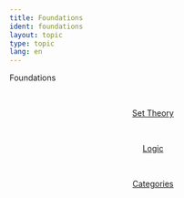 ```yaml
---
title: Foundations
ident: foundations
layout: topic
type: topic
lang: en
---
```


Foundations

<div style="position: relative;" align="center">

<a style="padding: 20px;" href="/subjects/{{page.lang}}/set_theory.html"><p class="subject set_theory">Set Theory</p></a>
<a style="padding: 20px;" href="/subjects/{{page.lang}}/logic.html"><p class="subject logic">Logic</p></a>
<a style="padding: 20px;" href="/subjects/{{page.lang}}/categories.html"><p class="subject categories">Categories</p></a>

</div>